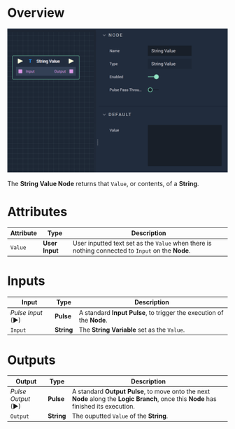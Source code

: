 # Overview

![The String Value Node.](../../.gitbook/assets/stringvalue.png)

The **String Value Node** returns that `Value`, or contents, of a **String**.

# Attributes

|Attribute|Type|Description|
|---|---|---|
|`Value`|**User Input**|User inputted text set as the `Value` when there is nothing connected to `Input` on the **Node**.| 

# Inputs

|Input|Type|Description|
|---|---|---|
|*Pulse Input* (►)|**Pulse**|A standard **Input Pulse**, to trigger the execution of the **Node**.|
|`Input`|**String**|The **String Variable** set as the `Value`.|

# Outputs

|Output|Type|Description|
|---|---|---|
|*Pulse Output* (►)|**Pulse**|A standard **Output Pulse**, to move onto the next **Node** along the **Logic Branch**, once this **Node** has finished its execution.|
|`Output`|**String**|The ouputted `Value` of the **String**.|



